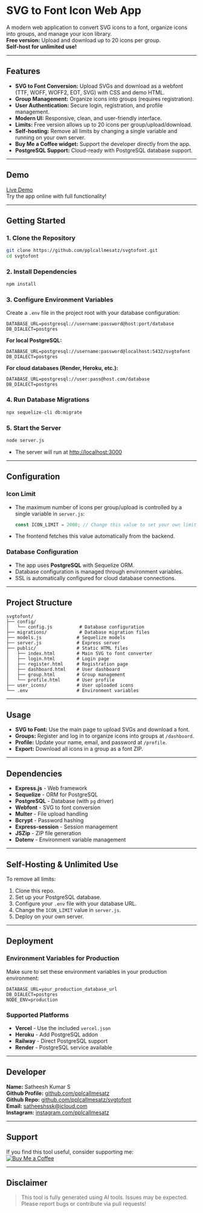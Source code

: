 # SVG to Font Icon Web App

A modern web application to convert SVG icons to a font, organize icons into groups, and manage your icon library.  
**Free version:** Upload and download up to 20 icons per group.  
**Self-host for unlimited use!**

---

## Features

- **SVG to Font Conversion:** Upload SVGs and download as a webfont (TTF, WOFF, WOFF2, EOT, SVG) with CSS and demo HTML.
- **Group Management:** Organize icons into groups (requires registration).
- **User Authentication:** Secure login, registration, and profile management.
- **Modern UI:** Responsive, clean, and user-friendly interface.
- **Limits:** Free version allows up to 20 icons per group/upload/download.
- **Self-hosting:** Remove all limits by changing a single variable and running on your own server.
- **Buy Me a Coffee widget:** Support the developer directly from the app.
- **PostgreSQL Support:** Cloud-ready with PostgreSQL database support.

---

## Demo

[Live Demo](https://svgtofonticon.onrender.com/)  
Try the app online with full functionality!

---

## Getting Started

### 1. Clone the Repository

```bash
git clone https://github.com/pplcallmesatz/svgtofont.git
cd svgtofont
```

### 2. Install Dependencies

```bash
npm install
```

### 3. Configure Environment Variables

Create a `.env` file in the project root with your database configuration:

```env
DATABASE_URL=postgresql://username:password@host:port/database
DB_DIALECT=postgres
```

**For local PostgreSQL:**
```env
DATABASE_URL=postgresql://username:password@localhost:5432/svgtofont
DB_DIALECT=postgres
```

**For cloud databases (Render, Heroku, etc.):**
```env
DATABASE_URL=postgresql://user:pass@host.com/database
DB_DIALECT=postgres
```

### 4. Run Database Migrations

```bash
npx sequelize-cli db:migrate
```

### 5. Start the Server

```bash
node server.js
```

- The server will run at [http://localhost:3000](http://localhost:3000)

---

## Configuration

### Icon Limit

- The maximum number of icons per group/upload is controlled by a single variable in `server.js`:
  ```js
  const ICON_LIMIT = 2000; // Change this value to set your own limit
  ```
- The frontend fetches this value automatically from the backend.

### Database Configuration

- The app uses **PostgreSQL** with Sequelize ORM.
- Database configuration is managed through environment variables.
- SSL is automatically configured for cloud database connections.

---

## Project Structure

```
svgtofont/
├── config/
│   └── config.js          # Database configuration
├── migrations/            # Database migration files
├── models.js             # Sequelize models
├── server.js             # Express server
├── public/               # Static HTML files
│   ├── index.html        # Main SVG to font converter
│   ├── login.html        # Login page
│   ├── register.html     # Registration page
│   ├── dashboard.html    # User dashboard
│   ├── group.html        # Group management
│   └── profile.html      # User profile
├── user_icons/           # User uploaded icons
└── .env                  # Environment variables
```

---

## Usage

- **SVG to Font:** Use the main page to upload SVGs and download a font.
- **Groups:** Register and log in to organize icons into groups at `/dashboard`.
- **Profile:** Update your name, email, and password at `/profile`.
- **Export:** Download all icons in a group as a font ZIP.

---

## Dependencies

- **Express.js** - Web framework
- **Sequelize** - ORM for PostgreSQL
- **PostgreSQL** - Database (with `pg` driver)
- **Webfont** - SVG to font conversion
- **Multer** - File upload handling
- **Bcrypt** - Password hashing
- **Express-session** - Session management
- **JSZip** - ZIP file generation
- **Dotenv** - Environment variable management

---

## Self-Hosting & Unlimited Use

To remove all limits:
1. Clone this repo.
2. Set up your PostgreSQL database.
3. Configure your `.env` file with your database URL.
4. Change the `ICON_LIMIT` value in `server.js`.
5. Deploy on your own server.

---

## Deployment

### Environment Variables for Production

Make sure to set these environment variables in your production environment:

```env
DATABASE_URL=your_production_database_url
DB_DIALECT=postgres
NODE_ENV=production
```

### Supported Platforms

- **Vercel** - Use the included `vercel.json`
- **Heroku** - Add PostgreSQL addon
- **Railway** - Direct PostgreSQL support
- **Render** - PostgreSQL service available

---

## Developer

**Name:** Satheesh Kumar S  
**Github Profile:** [github.com/pplcallmesatz](https://github.com/pplcallmesatz/)  
**Github Repo:** [github.com/pplcallmesatz/svgtofont](https://github.com/pplcallmesatz/svgtofont)  
**Email:** [satheeshssk@icloud.com](mailto:satheeshssk@icloud.com)  
**Instagram:** [instagram.com/pplcallmesatz](http://instagram.com/pplcallmesatz)

---

## Support

If you find this tool useful, consider supporting me:  
[![Buy Me a Coffee](https://www.buymeacoffee.com/assets/img/custom_images/orange_img.png)](https://www.buymeacoffee.com/satheeshdesign)

---

## Disclaimer

> This tool is fully generated using AI tools. Issues may be expected.  
> Please report bugs or contribute via pull requests! 